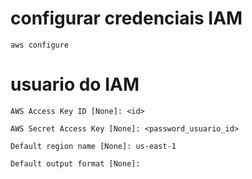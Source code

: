 # configurar credenciais IAM
```aws configure```

# usuario do IAM
```AWS Access Key ID [None]: <id>  ```

```AWS Secret Access Key [None]: <password_usuario_id>  ```

```Default region name [None]: us-east-1  ```

```Default output format [None]:  ```
